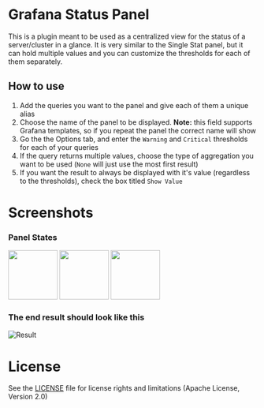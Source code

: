 # Grafana Status Panel

This is a plugin meant to be used as a centralized view for the status of a server/cluster in a glance.
It is very similar to the Single Stat panel, but it can hold multiple values and you can customize the thresholds for each of them separately.

## How to use
1. Add the queries you want to the panel and give each of them a unique alias
2. Choose the name of the panel to be displayed.
**Note:** this field supports Grafana templates, so if you repeat the panel the correct name will show
3. Go the the Options tab, and enter the `Warning` and `Critical` thresholds for each of your queries
4. If the query returns multiple values, choose the type of aggregation you want to be used (`None` will just use the most first result)
5. If you want the result to always be displayed with it's value (regardless to the thresholds), check the box titled `Show Value`

# Screenshots
### Panel States
<img src="https://github.com/Vonage/Grafana_Status_panel/blob/develop/src/img/ok.png?raw=true" height="100px" />
<img src="https://github.com/Vonage/Grafana_Status_panel/blob/develop/src/img/warning.png?raw=true" height="100px" />
<img src="https://github.com/Vonage/Grafana_Status_panel/blob/develop/src/img/error.png?raw=true" height="100px" />

### The end result should look like this
![Result](https://github.com/Vonage/Grafana_Status_panel/blob/develop/src/img/environment_snapshot.png?raw=true)

# License

See the [LICENSE](LICENSE.txt) file for license rights and limitations (Apache License, Version 2.0)
